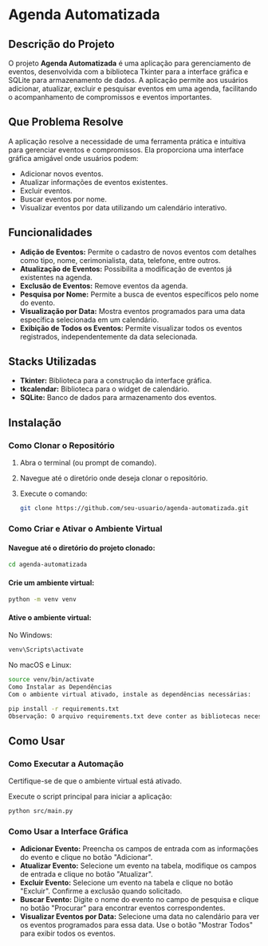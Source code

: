 # Agenda Automatizada

## Descrição do Projeto

O projeto **Agenda Automatizada** é uma aplicação para gerenciamento de eventos, desenvolvida com a biblioteca Tkinter para a interface gráfica e SQLite para armazenamento de dados. A aplicação permite aos usuários adicionar, atualizar, excluir e pesquisar eventos em uma agenda, facilitando o acompanhamento de compromissos e eventos importantes.

## Que Problema Resolve

A aplicação resolve a necessidade de uma ferramenta prática e intuitiva para gerenciar eventos e compromissos. Ela proporciona uma interface gráfica amigável onde usuários podem:
- Adicionar novos eventos.
- Atualizar informações de eventos existentes.
- Excluir eventos.
- Buscar eventos por nome.
- Visualizar eventos por data utilizando um calendário interativo.

## Funcionalidades

- **Adição de Eventos:** Permite o cadastro de novos eventos com detalhes como tipo, nome, cerimonialista, data, telefone, entre outros.
- **Atualização de Eventos:** Possibilita a modificação de eventos já existentes na agenda.
- **Exclusão de Eventos:** Remove eventos da agenda.
- **Pesquisa por Nome:** Permite a busca de eventos específicos pelo nome do evento.
- **Visualização por Data:** Mostra eventos programados para uma data específica selecionada em um calendário.
- **Exibição de Todos os Eventos:** Permite visualizar todos os eventos registrados, independentemente da data selecionada.

## Stacks Utilizadas

- **Tkinter:** Biblioteca para a construção da interface gráfica.
- **tkcalendar:** Biblioteca para o widget de calendário.
- **SQLite:** Banco de dados para armazenamento dos eventos.

## Instalação

### Como Clonar o Repositório

1. Abra o terminal (ou prompt de comando).
2. Navegue até o diretório onde deseja clonar o repositório.
3. Execute o comando:

   ```bash
   git clone https://github.com/seu-usuario/agenda-automatizada.git
   ```
### Como Criar e Ativar o Ambiente Virtual

#### Navegue até o diretório do projeto clonado:

```bash
cd agenda-automatizada
```
#### Crie um ambiente virtual:

```bash
python -m venv venv
```
#### Ative o ambiente virtual:

No Windows:

```bash
venv\Scripts\activate
```

No macOS e Linux:

```bash
source venv/bin/activate
Como Instalar as Dependências
Com o ambiente virtual ativado, instale as dependências necessárias:
```

```bash
pip install -r requirements.txt
Observação: O arquivo requirements.txt deve conter as bibliotecas necessárias, como tkcalendar e qualquer outra que o projeto utilize.
```

## Como Usar

### Como Executar a Automação

Certifique-se de que o ambiente virtual está ativado.

Execute o script principal para iniciar a aplicação:

```bash
python src/main.py
```

### Como Usar a Interface Gráfica

- **Adicionar Evento:** Preencha os campos de entrada com as informações do evento e clique no botão "Adicionar".
- **Atualizar Evento:** Selecione um evento na tabela, modifique os campos de entrada e clique no botão "Atualizar".
- **Excluir Evento:** Selecione um evento na tabela e clique no botão "Excluir". Confirme a exclusão quando solicitado.
- **Buscar Evento:** Digite o nome do evento no campo de pesquisa e clique no botão "Procurar" para encontrar eventos correspondentes.
- **Visualizar Eventos por Data:** Selecione uma data no calendário para ver os eventos programados para essa data. Use o botão "Mostrar Todos" para exibir todos os eventos.